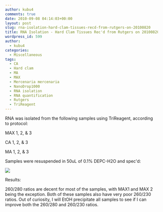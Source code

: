 ```yaml
---
author: kubu4
comments: true
date: 2010-09-08 04:14:03+00:00
layout: post
slug: rna-isolation-hard-clam-tissues-recd-from-rutgers-on-20100820
title: RNA Isolation - Hard Clam Tissues Rec'd from Rutgers on 20100820
wordpress_id: 599
author:
  - kubu4
categories:
  - Miscellaneous
tags:
  - CA
  - Hard clam
  - MA
  - MAX
  - Mercenaria mercenaria
  - NanoDrop1000
  - RNA isolation
  - RNA quantification
  - Rutgers
  - TriReagent
---
```


RNA was isolated from the following samples using TriReagent, according to protocol:

MAX 1, 2, & 3

CA 1, 2, & 3

MA 1, 2, & 3

Samples were resuspended in 50uL of 0.1% DEPC-H2O and spec'd:

![](http://eagle.fish.washington.edu/Arabidopsis/RNA%20Spec%20Readings/20100907-01%20RNA.JPG)

Results:

260/280 ratios are decent for most of the samples, with MAX1 and MAX 2 being the exception. Both of these samples also have very poor 260/230 ratios. Out of curiosity, I will EtOH precipitate all samples to see if I can improve both the 260/280 and 260/230 ratios.
